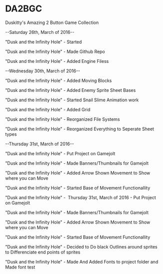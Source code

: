 # DA2BGC
Duskitty's Amazing 2 Button Game Collection



--Saturday 26th, March of 2016--

"Dusk and the Infinity Hole" - ﻿Started

"Dusk and the Infinity Hole" - Made Github Repo

"Dusk and the Infinity Hole" - Added Engine Filess





--Wednesday 30th, March of 2016--

"Dusk and the Infinity Hole" - Added Moving Blocks 

"Dusk and the Infinity Hole" - Added Enemy Sprite Sheet Bases 

"Dusk and the Infinity Hole" - Started Snail Slime Animation work

"Dusk and the Infinity Hole" - Added Grid

"Dusk and the Infinity Hole" - Reorganized File Systems 

"Dusk and the Infinity Hole" - Reorganized Everything to Seperate Sheet types




--Thursday 31st, March of 2016--

"Dusk and the Infinity Hole" - 	Put Project on Gamejolt

"Dusk and the Infinity Hole" -  Made Banners/Thumbnails for Gamejolt

"Dusk and the Infinity Hole" -  Added Arrow Shown Movement to Show where you can Move

"Dusk and the Infinity Hole" -  Started Base of Movement Functionallity

"Dusk and the Infinity Hole" - ﻿	Thursday 31st, March of 2016 - Put Project on Gamejolt

"Dusk and the Infinity Hole" -  Made Banners/Thumbnails for Gamejolt

"Dusk and the Infinity Hole" -  Added Arrow Shown Movement to Show where you can Move

"Dusk and the Infinity Hole" -  Started Base of Movement Functionallity

"Dusk and the Infinity Hole" -  Decided to Do black Outlines around sprites to Differenciate end points of sprites

"Dusk and the Infinity Hole" -  Made And Added Fonts to project folder and Made font test







